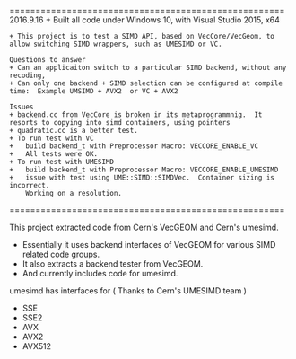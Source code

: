 =====================================================
2016.9.16 
	+ Built all code under Windows 10, with Visual Studio 2015, x64
	
	+ This project is to test a SIMD API, based on VecCore/VecGeom, to allow switching SIMD wrappers, such as UMESIMD or VC.
	
	Questions to answer
	+ Can an applicaiton switch to a particular SIMD backend, without any recoding, 
	+ Can only one backend + SIMD selection can be configured at compile time:  Example UMSIMD + AVX2  or VC + AVX2

	Issues
	+ backend.cc from VecCore is broken in its metaprogrammnig.  It resorts to copying into simd containers, using pointers
	+ quadratic.cc is a better test.
	+ To run test with VC
	+ 	build backend_t with Preprocessor Macro: VECCORE_ENABLE_VC
	+ 	All tests were OK.
	+ To run test with UMESIMD
	+ 	build backend_t with Preprocessor Macro: VECCORE_ENABLE_UMESIMD
	+ 	issue with test using UME::SIMD::SIMDVec.  Container sizing is incorrect.  	
		Working on a resolution.
	
=====================================================
	
This project extracted code from Cern's VecGEOM and Cern's umesimd.

- Essentially it uses backend interfaces of VecGEOM for various SIMD related code groups.
- It also extracts a backend tester from VecGEOM.  
- And currently includes code for umesimd.

umesimd has interfaces for	( Thanks to Cern's UMESIMD team )
- SSE
- SSE2
- AVX
- AVX2
- AVX512


